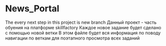 # News_Portal
The every next step in this project is new branch
Данный проект - часть обуения на платформе skillfactory
Каждое новое задание будет сделано с помощью новой ветки
В этом файле будет вся информация по поводу навигации по веткам для поэтапного просмотра всех заданий
